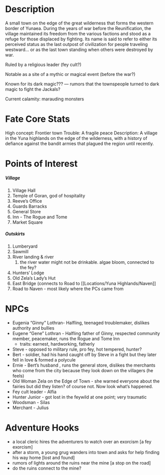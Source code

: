 # Description 
A small town on the edge of the great wilderness that forms the western border of Yunaea. During the years of war before the Reunification, the village maintained its freedom from the various factions and stood as a refuge for those displaced by fighting. Its name is said to refer to either its perceived status as the last outpost of civilization for people traveling westward… or as the last town standing when others were destroyed by war.

Ruled by a religious leader (fey cult?)

Notable as a site of a mythic or magical event (before the war?)

Known for its dark magic??? — rumors that the townspeople turned to dark magic to fight the Jackals?

Current calamity: marauding monsters 
# Fate Core Stats
High concept: Frontier town
Trouble: A fragile peace 
Description: A village in the Yuna highlands on the edge of the wilderness, with a history of defiance against the bandit armies that plagued the region until recently.
# Points of Interest 

##### Village

1. Village Hall
2. Temple of Goran, god of hospitality 
3. Reeve’s Office
4. Guards Barracks
5. General Store
6. Inn - The Rogue and Tome
7. Market Square

##### Outskirts

1. Lumberyard
2. Sawmill
3. River landing & river
	1. the river water might not be drinkable. algae bloom, connected to the fey?
4. Hunters’ Lodge
5. Old Zela’s Lady’s Hut
6. East Bridge (connects to Road to [[Locations/Yuna Highlands/Naven]]
7. Road to Naven - most likely where the PCs came from

# NPCs

- Eugenia “Ginny” Lothran- Halfling, teenaged troublemaker, dislikes authority and bullies
- Eugene “Gene” Lothran - Halfling father of Ginny, respected community member, peacemaker, runs the Rogue and Tome Inn
	- traits: earnest, hardworking, fatherly 
- Steve - opposed to military rule, pro fey, hot tempered, hunter?
- Bert - soldier, had his hand caught off by Steve in a fight but they later fell in love & formed a polycule
- Ernie - Bert’s husband , runs the general store, dislikes the merchants who come from the city because they look down on the villagers (he feels)
- Old Woman Zela on the Edge of Town - she warned everyone about the fairies but did they listen? of course not. Now look what’s happened.
- Fey cult leader - Alfia 
- Hunter Junior - got lost in the feywild at one point; very traumatic 
- Woodsman - Silas
- Merchant - Julius
# Adventure Hooks

- a local cleric hires the adventurers to watch over an exorcism [a fey exorcism]
- after a storm, a young grug wanders into town and asks for help finding his way home [lost and found]
- rumors of lights around the ruins near the mine [a stop on the road]
- do the ruins connect to the mine?
